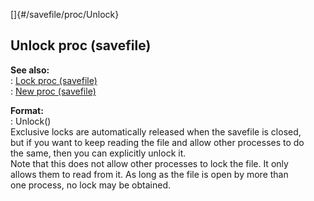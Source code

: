 []{#/savefile/proc/Unlock}    
## Unlock proc (savefile)    
**See also:**    
:   [Lock proc (savefile)](/ref/savefile/proc/Lock)    
:   [New proc (savefile)](/ref/savefile/proc/New)    
<!-- -->    
**Format:**    
:   Unlock()    
Exclusive locks are automatically released when the savefile is closed,    
but if you want to keep reading the file and allow other processes to do    
the same, then you can explicitly unlock it.    
Note that this does not allow other processes to lock the file. It only    
allows them to read from it. As long as the file is open by more than    
one process, no lock may be obtained.  